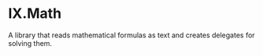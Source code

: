 # IX.Math
A library that reads mathematical formulas as text and creates delegates for solving them.